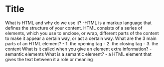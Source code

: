 # Title

What is HTML and why do we use it?
    -HTML is a markup language that defines the structure of your content. HTML consists of a series of elements, which you use to enclose, or wrap, different parts of the content to make it appear a certain way, or act a certain way.
What are the 3 main parts of an HTML element?
    - 1. the opening tag
    - 2. the closing tag
    - 3. the content
What is it called when you give an element extra information?
    - semantic elements
What is a semantic element?
    - a HTML element that gives the text between it a role or meaning